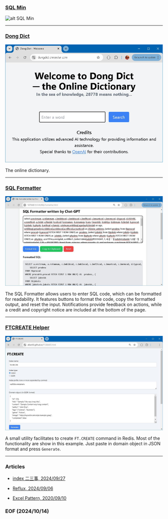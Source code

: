 
### [SQL Min](https://albert0i.github.io/src/SQLmin.html)

![alt SQL Min](img/SQL-Min.JPG)


---
### [Dong Dict](https://dongdict.onrender.com/)

![alt Dong Dict](img/DongDict.JPG)

The online dictionary. 

---
### [SQL Formatter](https://albert0i.github.io/src/SQLFormatter.html)

![alt SQL Formatter](img/SQL-Formatter.JPG)

The SQL Formatter allows users to enter SQL code, which can be formatted for readability. It features buttons to format the code, copy the formatted output, and reset the input. Notifications provide feedback on actions, while a credit and copyright notice are included at the bottom of the page.

--- 
### [FTCREATE Helper](https://albert0i.github.io/src/FTCREATE.html)

![alt FTCREATE Helper](img/FTCREATE-Helper.JPG)

A small utility facilitates to create `FT.CREATE` command in Redis. Most of the functionality are show in this example. Just paste in domain object in JSON format and press `Generate`. 

---
### Articles

- [index 二三事, 2024/09/27](https://github.com/Albert0i/albert0i.github.io/blob/main/articleOnIndex.md)

- [Reflux, 2024/09/06](https://github.com/Albert0i/albert0i.github.io/blob/main/reflux.md)

- [Excel Pattern, 2020/09/10](https://albert0i.github.io/ExcelPattern.html)

### EOF (2024/10/14)
